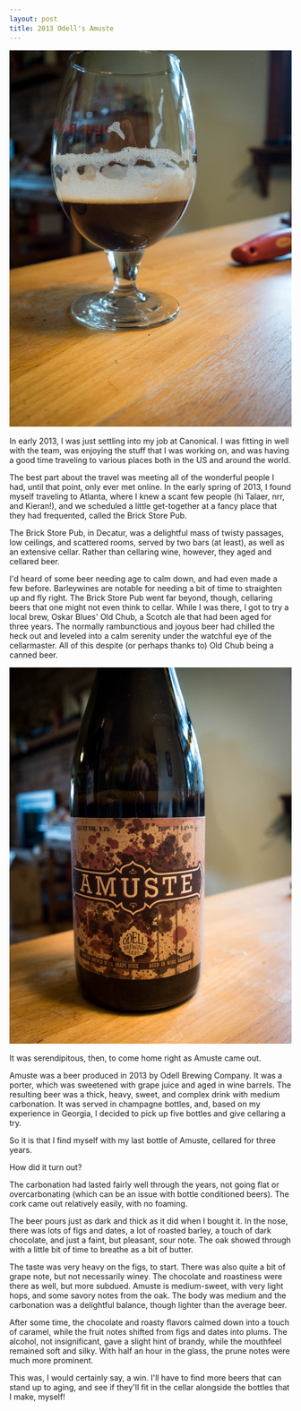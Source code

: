```yaml
---
layout: post
title: 2013 Odell's Amuste
---
```


![In the glass](/assets/tasting/amuste-2.jpg)

In early 2013, I was just settling into my job at Canonical.  I was fitting in well with the team, was enjoying the stuff that I was working on, and was having a good time traveling to various places both in the US and around the world.

The best part about the travel was meeting all of the wonderful people I had, until that point, only ever met online.  In the early spring of 2013, I found myself traveling to Atlanta, where I knew a scant few people (hi Talaer, nrr, and Kieran!), and we scheduled a little get-together at a fancy place that they had frequented, called the Brick Store Pub.

The Brick Store Pub, in Decatur, was a delightful mass of twisty passages, low ceilings, and scattered rooms, served by two bars (at least), as well as an extensive cellar.  Rather than cellaring wine, however, they aged and cellared beer.

I'd heard of some beer needing age to calm down, and had even made a few before.  Barleywines are notable for needing a bit of time to straighten up and fly right.  The Brick Store Pub went far beyond, though, cellaring beers that one might not even think to cellar.  While I was there, I got to try a local brew, Oskar Blues' Old Chub, a Scotch ale that had been aged for three years.  The normally rambunctious and joyous beer had chilled the heck out and leveled into a calm serenity under the watchful eye of the cellarmaster.  All of this despite (or perhaps thanks to) Old Chub being a canned beer.

![Odell's Amuste](/assets/tasting/amuste-1.jpg)

It was serendipitous, then, to come home right as Amuste came out.

Amuste was a beer produced in 2013 by Odell Brewing Company.  It was a porter, which was sweetened with grape juice and aged in wine barrels.  The resulting beer was a thick, heavy, sweet, and complex drink with medium carbonation.  It was served in champagne bottles, and, based on my experience in Georgia, I decided to pick up five bottles and give cellaring a try.

So it is that I find myself with my last bottle of Amuste, cellared for three years.

How did it turn out?

The carbonation had lasted fairly well through the years, not going flat or overcarbonating (which can be an issue with bottle conditioned beers).  The cork came out relatively easily, with no foaming.

The beer pours just as dark and thick as it did when I bought it.  In the nose, there was lots of figs and dates, a lot of roasted barley, a touch of dark chocolate, and just a faint, but pleasant, sour note.  The oak showed through with a little bit of time to breathe as a bit of butter.

The taste was very heavy on the figs, to start.  There was also quite a bit of grape note, but not necessarily winey.  The chocolate and roastiness were there as well, but more subdued.  Amuste is medium-sweet, with very light hops, and some savory notes from the oak.  The body was medium and the carbonation was a delightful balance, though lighter than the average beer.

After some time, the chocolate and roasty flavors calmed down into a touch of caramel, while the fruit notes shifted from figs and dates into plums.  The alcohol, not insignificant, gave a slight hint of brandy, while the mouthfeel remained soft and silky.  With half an hour in the glass, the prune notes were much more prominent.

This was, I would certainly say, a win.  I'll have to find more beers that can stand up to aging, and see if they'll fit in the cellar alongside the bottles that I make, myself!
